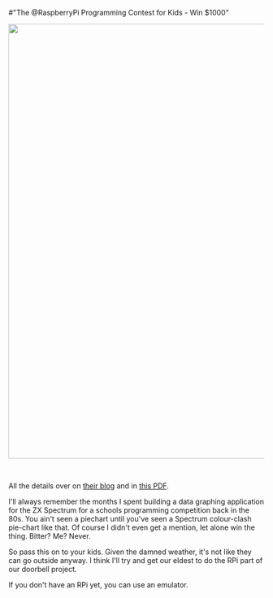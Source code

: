 #"The @RaspberryPi Programming Contest for Kids - Win $1000"

<a href="http://www.raspberrypi.org/wp-content/uploads/2012/07/Summer-Code-001c.pdf"><img class="size-full wp-image-789 alignnone" title="competition" src="https://s3-eu-west-1.amazonaws.com/conoroneill.net/wp-content/uploads/2012/07/competition.png" alt="" width="855" height="856" /></a>

&nbsp;

All the details over on <a href="http://www.raspberrypi.org/archives/1545">their blog</a> and in <a href="http://www.raspberrypi.org/wp-content/uploads/2012/07/Summer-Code-001c.pdf">this PDF</a>.

I'll always remember the months I spent building a data graphing application for the ZX Spectrum for a schools programming competition back in the 80s. You ain't seen a piechart until you've seen a Spectrum colour-clash pie-chart like that. Of course I didn't even get a mention, let alone win the thing. Bitter? Me? Never.

So pass this on to your kids. Given the damned weather, it's not like they can go outside anyway. I think I'll try and get our eldest to do the RPi part of our doorbell project.

If you don't have an RPi yet, you can use an emulator.